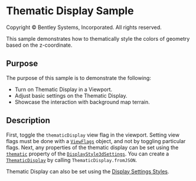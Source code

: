 # Thematic Display Sample

Copyright © Bentley Systems, Incorporated. All rights reserved.

This sample demonstrates how to thematically style the colors of geometry based on the z-coordinate.

## Purpose

The purpose of this sample is to demonstrate the following:

* Turn on Thematic Display in a Viewport.
* Adjust basic settings on the Thematic Display.
* Showcase the interaction with background map terrain.

## Description

First, toggle the `thematicDisplay` view flag in the viewport.  Setting view flags must be done with a [`ViewFlags`](https://www.imodeljs.org/reference/imodeljs-common/displaystyles/viewflags/) object, and not by toggling particular flags.
Next, any properties of the thematic display can be set using the [`thematic`](https://www.imodeljs.org/reference/imodeljs-common/displaystyles/displaystyle3dsettings/thematic/) property of the [`DisplayStyle3dSettings`](https://www.imodeljs.org/reference/imodeljs-common/displaystyles/displaystyle3dsettings/).  You can create a [`ThematicDisplay`](https://www.imodeljs.org/reference/imodeljs-common/symbology/thematicdisplay/) by calling `ThematicDisplay.fromJSON`.

Thematic Display can also be set using the [Display Settings Styles](../display-styles-sample/README.md).
